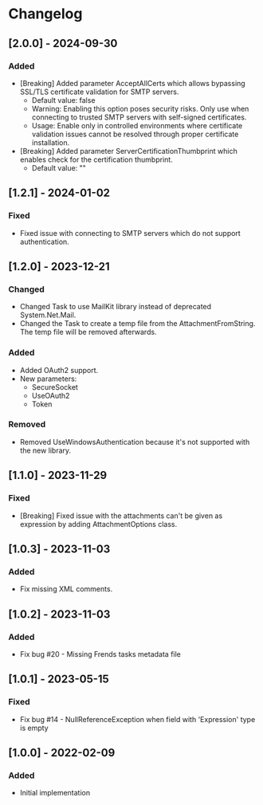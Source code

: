 # Changelog

## [2.0.0] - 2024-09-30
### Added
- [Breaking] Added parameter AcceptAllCerts which allows bypassing SSL/TLS certificate validation for SMTP servers.
	- Default value: false
    - Warning: Enabling this option poses security risks. Only use when connecting to trusted SMTP servers with self-signed certificates.
    - Usage: Enable only in controlled environments where certificate validation issues cannot be resolved through proper certificate installation.
- [Breaking] Added parameter ServerCertificationThumbprint which enables check for the certification thumbprint.
    - Default value: ""

## [1.2.1] - 2024-01-02
### Fixed
- Fixed issue with connecting to SMTP servers which do not support authentication.

## [1.2.0] - 2023-12-21
### Changed
- Changed Task to use MailKit library instead of deprecated System.Net.Mail.
- Changed the Task to create a temp file from the AttachmentFromString. The temp file will be removed afterwards.

### Added
- Added OAuth2 support.
- New parameters:
	- SecureSocket
	- UseOAuth2
	- Token

### Removed
- Removed UseWindowsAuthentication because it's not supported with the new library.

## [1.1.0] - 2023-11-29
### Fixed
- [Breaking] Fixed issue with the attachments can't be given as expression by adding AttachmentOptions class.

## [1.0.3] - 2023-11-03
### Added
- Fix missing XML comments.

## [1.0.2] - 2023-11-03
### Added
- Fix bug #20 - Missing Frends tasks metadata file

## [1.0.1] - 2023-05-15
### Fixed
- Fix bug #14 - NullReferenceException when field with 'Expression' type is empty

## [1.0.0] - 2022-02-09
### Added
- Initial implementation